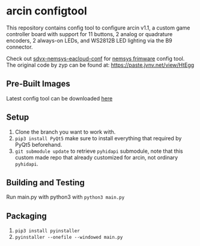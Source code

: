 arcin configtool
=====
This repository contains config tool to configure arcin v1.1, a custom game controller board with support for 11 buttons, 2 analog or quadrature encoders, 2 always-on LEDs, and WS2812B LED lighting via the B9 connector.

Check out [sdvx-nemsys-eacloud-conf](https://github.com/SirusDoma/arcin-configtool/tree/sdvx-nemsys-eacloud-conf) for [nemsys frimware](https://github.com/SirusDoma/arcin) config tool.  
The original code by zyp can be found at: https://paste.jvnv.net/view/HtEgg

Pre-Built Images
----------------
Latest config tool can be downloaded [here](https://github.com/SirusDoma/arcin-configtool/releases)

Setup
-----
1. Clone the branch you want to work with.
2. `pip3 install PyQt5` make sure to install everything that required by PyQt5 beforehand.
3. `git submodule update` to retrieve `pyhidapi` submodule, note that this custom made repo that already customized for arcin, not ordinary `pyhidapi`.

Building and Testing
--------------------
Run main.py with python3 with `python3 main.py`

Packaging
---------
1. `pip3 install pyinstaller`
2. `pyinstaller --onefile --windowed main.py`
